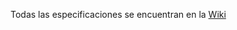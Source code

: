 Todas las especificaciones se encuentran en la [Wiki](https://github.com/MNI1996/BioInformatica/wiki)




